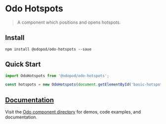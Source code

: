 # Odo Hotspots

> A component which positions and opens hotspots.

## Install

```shell
npm install @odopod/odo-hotspots --save
```

## Quick Start

```js
import OdoHotspots from '@odopod/odo-hotspots';

const hotspots = new OdoHotspots(document.getElementById('basic-hotspots'));
```

## [Documentation][permalink]

Visit the [Odo component directory][permalink] for demos, code examples, and documentation.

[permalink]: http://code.odopod.com/odo-hotspots/
